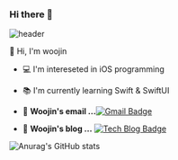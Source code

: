 ### Hi there 👋
![header](https://capsule-render.vercel.app/api?type=soft&color=4D75DB&section=header&text=woojin's%20github&fontColor=ffffff)

👋   Hi, I'm woojin
- 💻   I'm intereseted in iOS programming
- 📚   I'm currently learning Swift & SwiftUI

- 📮  **Woojin's email ...**[![Gmail Badge](https://img.shields.io/badge/Gmail-d14836?style=flat-square&logo=Gmail&logoColor=white&link=mailto:absolute0017@gmail.com)](mailto:absolute0017@gmail.com)

- 📒  **Woojin's blog ...** [![Tech Blog Badge](http://img.shields.io/badge/-Tech%20blog-black?style=flat-square&logo=blogger&logoColor=white&link=https://cana17.tistory.com/)](https://cana17.tistory.com/)
   
![Anurag's GitHub stats](https://github-readme-stats.vercel.app/api?username=woojinchoi17&show_icons=true&theme=cobalt)  

<!--
**woojinchoi17/woojinchoi17** is a ✨ _special_ ✨ repository because its `README.md` (this file) appears on your GitHub profile.

Here are some ideas to get you started:

- 🔭 I’m currently working on ...
- 🌱 I’m currently learning ...
- 👯 I’m looking to collaborate on ...
- 🤔 I’m looking for help with ...
- 💬 Ask me about ...
- 📫 How to reach me: ...
- 😄 Pronouns: ...
- ⚡ Fun fact: ...
-->
